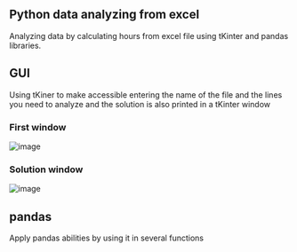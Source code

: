## Python data analyzing from excel

Analyzing data by calculating hours from excel file using tKinter and pandas libraries.

## GUI 

Using tKiner to make accessible entering the name of the file and the lines you need to analyze and the solution is also printed in a tKinter window

### First window

![image](https://user-images.githubusercontent.com/87011531/141157009-dbcd6bcb-0942-449d-ab0a-0b059d8d5f8f.png)

### Solution window 

![image](https://user-images.githubusercontent.com/87011531/141157491-af3e02c2-8121-4da3-b9ea-3032051631a4.png)

## pandas

Apply pandas abilities by using it in several functions
